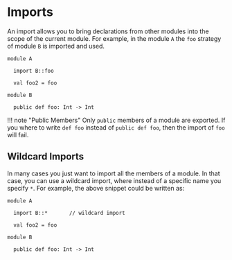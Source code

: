 # Imports
An import allows you to bring declarations from other modules into the scope of the current module. For example, in the module `A` the `foo` strategy of module `B` is imported and used.

```tego
module A

  import B::foo

  val foo2 = foo

module B

  public def foo: Int -> Int
```

!!! note "Public Members"
    Only `public` members of a module are exported. If you where to write `def foo` instead of `public def foo`, then the import of `foo` will fail.


## Wildcard Imports
In many cases you just want to import all the members of a module. In that case, you can use a wildcard import, where instead of a specific name you specify `*`. For example, the above snippet could be written as:

```tego
module A

  import B::*       // wildcard import

  val foo2 = foo

module B

  public def foo: Int -> Int
```

